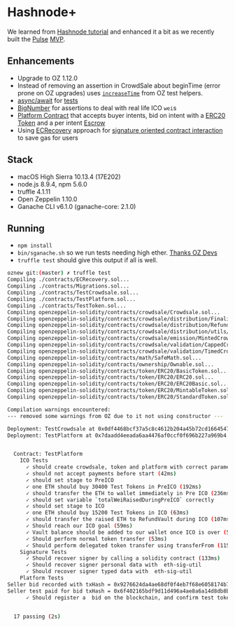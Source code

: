 # Hashnode+

We learned from [Hashnode tutorial](https://github.com/sandeeppanda92/HashnodeTestCrowdsale)
and enhanced it a bit as we recently built the  [Pulse](https://pulseagent.co) [MVP](https://dapp.pulseagent.co).
## Enhancements
* Upgrade to OZ 1.12.0
* Instead of removing an assertion in CrowdSale about beginTime (error prone on OZ upgrades) uses 
[`increaseTime`](https://github.com/OpenZeppelin/openzeppelin-solidity/blob/master/test/helpers/increaseTime.js) from OZ test helpers. 
* [async/await](https://javascript.info/async-await) for [tests](test/TestCrowdsale.js)
* [BigNumber](https://github.com/MikeMcl/bignumber.js/) for assertions to deal with real life ICO `wei`s 
* [Platform Contract](contracts/TestPlatform.sol) that accepts buyer intents, bid on intent with a [ERC20 Token](contracts/TestToken.sol) and a per intent [Escrow](contracts/TestEscrow.sol)
* Using [ECRecovery](https://github.com/OpenZeppelin/openzeppelin-solidity/blob/master/contracts/ECRecovery.sol) 
approach for [signature oriented contract interaction](https://blog.hellobloom.io/how-to-make-a-user-friendly-ethereum-dapp-5a7e5ea6df22?gi=b673200bb728) to save gas for users 
## Stack
- macOS High Sierra 10.13.4 (17E202) 
- node.js 8.9.4, npm 5.6.0
- truffle 4.1.11
- Open Zeppelin 1.10.0
- Ganache CLI v6.1.0 (ganache-core: 2.1.0)

## Running

* `npm install`
* `bin/sganache.sh` so we run tests needing high ether. [Thanks OZ Devs](https://github.com/OpenZeppelin/openzeppelin-solidity/blob/master/scripts/test.sh)
* `truffle test` should give this output if all is well.

```bash
oznew git:(master) ✗ truffle test
Compiling ./contracts/ECRecovery.sol...
Compiling ./contracts/Migrations.sol...
Compiling ./contracts/TestCrowdsale.sol...
Compiling ./contracts/TestPlatform.sol...
Compiling ./contracts/TestToken.sol...
Compiling openzeppelin-solidity/contracts/crowdsale/Crowdsale.sol...
Compiling openzeppelin-solidity/contracts/crowdsale/distribution/FinalizableCrowdsale.sol...
Compiling openzeppelin-solidity/contracts/crowdsale/distribution/RefundableCrowdsale.sol...
Compiling openzeppelin-solidity/contracts/crowdsale/distribution/utils/RefundVault.sol...
Compiling openzeppelin-solidity/contracts/crowdsale/emission/MintedCrowdsale.sol...
Compiling openzeppelin-solidity/contracts/crowdsale/validation/CappedCrowdsale.sol...
Compiling openzeppelin-solidity/contracts/crowdsale/validation/TimedCrowdsale.sol...
Compiling openzeppelin-solidity/contracts/math/SafeMath.sol...
Compiling openzeppelin-solidity/contracts/ownership/Ownable.sol...
Compiling openzeppelin-solidity/contracts/token/ERC20/BasicToken.sol...
Compiling openzeppelin-solidity/contracts/token/ERC20/ERC20.sol...
Compiling openzeppelin-solidity/contracts/token/ERC20/ERC20Basic.sol...
Compiling openzeppelin-solidity/contracts/token/ERC20/MintableToken.sol...
Compiling openzeppelin-solidity/contracts/token/ERC20/StandardToken.sol...

Compilation warnings encountered:
--- removed some warnings from OZ due to it not using constructor ---

Deployment: TestCrowdsale at 0x0df4468bcf37a5c8c4612b204a45b72cd1664547 and TestToken at 0x0c3ceb2880c3f8f4d2740d5bf9932a7f90d600ac
Deployment: TestPlatform at 0x7daadd4eeada6aa4476af0ccf0f696b227a969b4 owned by 0xce42bdb34189a93c55de250e011c68faee374dd3


  Contract: TestPlatform
    ICO Tests
      ✓ should create crowdsale, token and platform with correct parameters
      ✓ should not accept payments before start (42ms)
      ✓ should set stage to PreICO
      ✓ one ETH should buy 30400 Test Tokens in PreICO (192ms)
      ✓ should transfer the ETH to wallet immediately in Pre ICO (236ms)
      ✓ should set variable `totalWeiRaisedDuringPreICO` correctly
      ✓ should set stage to ICO
      ✓ one ETH should buy 15200 Test Tokens in ICO (63ms)
      ✓ should transfer the raised ETH to RefundVault during ICO (107ms)
      ✓ Should reach our ICO goal (59ms)
      ✓ Vault balance should be added to our wallet once ICO is over (519ms)
      ✓ Should perform normal token transfer (53ms)
      ✓ Should perform delegated token transfer using transferFrom (115ms)
    Signature Tests
      ✓ Should recover signer by calling a solidity contract (133ms)
      ✓ Should recover signer personal data with  eth-sig-util
      ✓ Should recover signer typed data with  eth-sig-util
    Platform Tests
Seller bid recorded with txHash = 0x9276624da4ae68df0f4eb7f68e6058174b7acb79d8fdec4b36700b02c3c1fc0c
Seller test paid for bid txHash = 0x6f402165bdf9d11d496a4ae8a6a14d8db8b161ed5efd978dfa8b83655026ffef
      ✓ Should register a  bid on the blockchain, and confirm test tokens were deducted for the cost of the action (216ms)


  17 passing (2s)
```  



